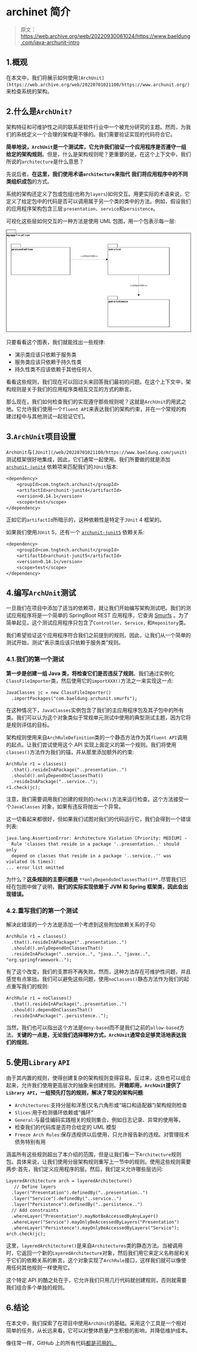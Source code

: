 # archinet 简介

> 原文：<https://web.archive.org/web/20220930061024/https://www.baeldung.com/java-archunit-intro>

## 1.概观

在本文中，我们将展示如何使用`[ArchUnit](https://web.archive.org/web/20220701021100/https://www.archunit.org/)`来检查系统的架构。

## 2.什么是`ArchUnit?`

架构特征和可维护性之间的联系是软件行业中一个被充分研究的主题。然而，为我们的系统定义一个合理的架构是不够的。我们需要验证实现的代码符合它。

**简单地说，`ArchUnit`是一个测试库，它允许我们验证一个应用程序是否遵守一组给定的架构规则**。但是，什么是架构规则呢？更重要的是，在这个上下文中，我们所说的`architecture`是什么意思？

先说后者。**在这里，我们使用术语`architecture`来指代** **我们将应用程序中的不同类组织成包**的方式。

系统的架构还定义了包或包组(也称为`layers`)如何交互。用更实际的术语来说，它定义了给定包中的代码是否可以调用属于另一个类的类中的方法。例如，假设我们的应用程序架构包含三层:`presentation`、`service`和`persistence`。

可视化这些层如何交互的一种方法是使用 UML 包图，用一个包表示每一层:

[![](img/bdabae36cb16e12e46a6f044bfa9fe6d.png)](/web/20220701021100/https://www.baeldung.com/wp-content/uploads/2020/08/figure1-1.png)

只要看看这个图表，我们就能找出一些规律:

*   演示类应该只依赖于服务类
*   服务类应该只依赖于持久性类
*   持久性类不应该依赖于其他任何人

看看这些规则，我们现在可以回过头来回答我们最初的问题。在这个上下文中，架构规则是关于我们的应用程序类相互交互的方式的断言。

那么现在，我们如何检查我们的实现遵守那些规则呢？这就是`ArchUnit`的用武之地。它允许我们使用一个`fluent API`来表达我们的架构约束，并在一个常规的构建过程中与其他测试一起验证它们。

## 3.`ArchUnit`项目设置

`ArchUnit`与`[JUnit](/web/20220701021100/https://www.baeldung.com/junit)`测试框架很好地集成，因此，它们通常一起使用。我们所要做的就是添加 [`archunit-junit4`](https://web.archive.org/web/20220701021100/https://search.maven.org/search?q=g:com.tngtech.archunit%20a:archunit-junit4) 依赖项来匹配我们的`JUnit`版本:

```
<dependency>
    <groupId>com.tngtech.archunit</groupId>
    <artifactId>archunit-junit4</artifactId>
    <version>0.14.1</version>
    <scope>test</scope>
</dependency> 
```

正如它的`artifactId`所暗示的，这种依赖性是特定于`JUnit` 4 框架的。

如果我们使用`JUnit` 5，还有一个 [`archunit-junit5`](https://web.archive.org/web/20220701021100/https://search.maven.org/search?q=g:com.tngtech.archunit%20a:archunit-junit5) 依赖关系:

```
<dependency>
    <groupId>com.tngtech.archunit</groupId>
    <artifactId>archunit-junit5</artifactId>
    <version>0.14.1</version>
    <scope>test</scope>
</dependency>
```

## 4.编写`ArchUnit`测试

一旦我们在项目中添加了适当的依赖项，就让我们开始编写架构测试吧。我们的测试应用程序将是一个简单的 SpringBoot REST 应用程序，它查询 [Smurfs](https://web.archive.org/web/20220701021100/https://www.smurf.com/) 。为了简单起见，这个测试应用程序只包含了`Controller`、`Service,` 和`Repository`类。

我们希望验证这个应用程序符合我们之前提到的规则。因此，让我们从一个简单的测试开始，测试“表示类应该只依赖于服务类”规则。

### 4.1.我们的第一个测试

**第一步是创建一组 Java 类，将检查它们是否违反了规则**。我们通过实例化`ClassFileImporter`类，然后使用它的`importXXX()`方法之一来实现这一点:

```
JavaClasses jc = new ClassFileImporter()
  .importPackages("com.baeldung.archunit.smurfs");
```

在这种情况下，`JavaClasses`实例包含了我们的主应用程序包及其子包中的所有类。我们可以认为这个对象类似于常规单元测试中使用的典型测试主题，因为它将是规则评估的目标。

架构规则使用来自`ArchRuleDefinition`类的一个静态方法作为其`fluent API`调用的起点。让我们尝试使用这个 API 实现上面定义的第一个规则。我们将使用`classes()`方法作为我们的锚，并从那里添加额外的约束:

```
ArchRule r1 = classes()
  .that().resideInAPackage("..presentation..")
  .should().onlyDependOnClassesThat()
  .resideInAPackage("..service..");
r1.check(jc);
```

注意，我们需要调用我们创建的规则的`check()`方法来运行检查。这个方法接受一个`JavaClasses` 对象，如果有违反将抛出一个异常。

这一切看起来都很好，但如果我们试图对我们的代码运行它，我们会得到一个错误列表:

```
java.lang.AssertionError: Architecture Violation [Priority: MEDIUM] - 
  Rule 'classes that reside in a package '..presentation..' should only 
  depend on classes that reside in a package '..service..'' was violated (6 times):
... error list omitted 
```

为什么？**这条规则的主要问题是** `**onlyDependsOnClassesThat()**.`尽管我们已经在包图中做了说明，**我们的实际实现依赖于 JVM 和 Spring 框架类，因此会出现错误。**

### 4.2.重写我们的第一个测试

解决此错误的一个方法是添加一个考虑到这些附加依赖关系的子句:

```
ArchRule r1 = classes()
  .that().resideInAPackage("..presentation..")
  .should().onlyDependOnClassesThat()
  .resideInAPackage("..service..", "java..", "javax..", "org.springframework.."); 
```

有了这个改变，我们的支票将不再失败。然而，这种方法存在可维护性问题，并且感觉有点笨拙。我们可以避免这些问题，使用`noClasses()`静态方法作为我们的起点重写我们的规则:

```
ArchRule r1 = noClasses()
  .that().resideInAPackage("..presentation..")
  .should().dependOnClassesThat()
  .resideInAPackage("..persistence.."); 
```

当然，我们也可以指出这个方法是`deny-based`而不是我们之前的`allow-based`方法。**关键的一点是，无论我们选择哪种方式，`ArchUnit`通常会足够灵活地表达我们的规则**。

## 5.使用`Library` `API`

由于其内置的规则，使得创建复杂的架构规则变得容易。反过来，这些也可以组合起来，允许我们使用更高层次的抽象来创建规则。**开箱即用，`ArchUnit`提供了`Library API`，一组预先打包的规则，解决了常见的架构问题**:

*   `Architectures`:支持分层和洋葱(又名六角形或“端口和适配器”)架构规则检查
*   `Slices`:用于检测循环依赖或“循环”
*   `General`:与最佳编码实践相关的规则集合，例如日志记录、异常的使用等。
*   检查我们的代码库是否符合给定的 UML 模型
*   `Freeze Arch Rules`:保存违规供以后使用，只允许报告新的违规。对管理技术债务特别有用

涵盖所有这些规则超出了本介绍的范围，但是让我们看一下`Architecture`规则包。具体来说，让我们使用分层架构规则重写上一节中的规则。使用这些规则需要两步:首先，我们定义应用程序的层。然后，我们定义允许哪些层访问:

```
LayeredArchitecture arch = layeredArchitecture()
   // Define layers
  .layer("Presentation").definedBy("..presentation..")
  .layer("Service").definedBy("..service..")
  .layer("Persistence").definedBy("..persistence..")
  // Add constraints
  .whereLayer("Presentation").mayNotBeAccessedByAnyLayer()
  .whereLayer("Service").mayOnlyBeAccessedByLayers("Presentation")
  .whereLayer("Persistence").mayOnlyBeAccessedByLayers("Service");
arch.check(jc);
```

这里，`layeredArchitecture()`是来自`Architectures`类的静态方法。当被调用时，它返回一个新的`LayeredArchitecture`对象，然后我们用它来定义名称层和关于它们的依赖关系的断言。这个对象实现了`ArchRule`接口，这样我们就可以像使用任何其他规则一样使用它。

这个特定 API 的酷之处在于，它允许我们只用几行代码就创建规则，否则就需要我们组合多个单独的规则。

## 6.结论

在本文中，我们探索了在项目中使用`ArchUnit`的基础。采用这个工具是一个相对简单的任务，从长远来看，它可以对整体质量产生积极的影响，并降低维护成本。

像往常一样，GitHub 上的所有代码[都是可用的。](https://web.archive.org/web/20220701021100/https://github.com/eugenp/tutorials/tree/master/libraries-testing)